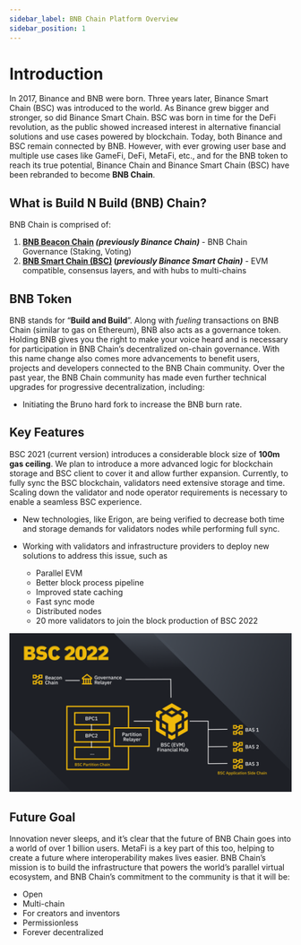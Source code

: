 ```yaml
---
sidebar_label: BNB Chain Platform Overview
sidebar_position: 1
---
```

# Introduction 
In 2017, Binance and BNB were born. Three years later, Binance Smart Chain (BSC) was introduced to the world.  As Binance grew bigger and stronger, so did Binance Smart Chain. BSC was born in time for the DeFi revolution, as the public showed increased interest in alternative financial solutions and use cases powered by blockchain. Today, both Binance and BSC remain connected by BNB.
However, with ever growing user base and multiple use cases like GameFi, DeFi, MetaFi, etc.,  and for the BNB token to reach its true potential, Binance Chain and Binance Smart Chain (BSC) have been rebranded to become **BNB Chain**.

## What is Build N Build (BNB) Chain?
BNB Chain is comprised of:
1. **[BNB Beacon Chain](learn/beaconIntro.md) _(previously Binance Chain)_** - BNB Chain Governance (Staking, Voting)
2. **[BNB Smart Chain (BSC)](learn/intro.md) (_previously Binance Smart Chain)_** - EVM compatible, consensus layers, and with hubs to multi-chains

## BNB Token
BNB stands for “**Build and Build**”. Along with _fueling_ transactions on BNB Chain (similar to gas on Ethereum), BNB also acts as a governance token. Holding BNB gives you the right to make your voice heard and is necessary for participation in BNB Chain’s decentralized on-chain governance. With this name change also comes more advancements to benefit users, projects and developers connected to the BNB Chain community. Over the past year, the BNB Chain community has made even further technical upgrades for progressive decentralization, including:
- Initiating the Bruno hard fork to increase the BNB burn rate.

## Key Features
BSC 2021 (current version) introduces a considerable block size of **__100m gas ceiling__**. We plan to introduce a more advanced logic for blockchain storage and BSC client to cover it and allow further expansion.  Currently, to fully sync the BSC blockchain, validators need extensive storage and time. Scaling down the validator and node operator requirements is necessary to enable a seamless BSC experience.

- New technologies, like Erigon, are being verified to decrease both time and storage demands for validators nodes while performing full sync. 
  
- Working with validators and infrastructure providers to deploy new solutions to address this issue, such as  
  - Parallel EVM
  - Better block process pipeline
  - Improved state caching
  - Fast sync mode
  - Distributed nodes 
  - 20 more validators to join the block production of BSC 2022

![BSC 2022](../static/img/assets/bsc2022.jpg)

## Future Goal 
Innovation never sleeps, and it’s clear that the future of BNB Chain goes into a world of over 1 billion users. MetaFi is a key part of this too, helping to create a future where interoperability makes lives easier. BNB Chain’s mission is to build the infrastructure that powers the world’s parallel virtual ecosystem, and BNB Chain’s commitment to the community is that it will be: 
- Open
- Multi-chain
- For creators and inventors
- Permissionless
- Forever decentralized
